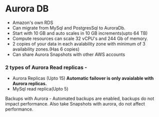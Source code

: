 # Aurora DB

- Amazon's own RDS
- Can migrate from MySql and PostgresSql to AuroraDb.
- Start with 10 GB and auto scales in 10 GB increments(upto 64 TB)
- Compute resources can scale 32 vCPU's and 244 Gb of memory.
- 2 copies of your data in each avalability zone with minimum of 3 availability zones.(Has 6 copies)
- Can share Aurora Snapshots with other AWS accounts

### 2 types of Aurora Read replicas -

- Aurora Replicas (Upto 15)
  **Automatic failover is only avaialable with Aurora replicas.**
- MySql read replica(Upto 5)

Backups with Aurora -
Automated backups are enabled, backups do not impact performance.
Also take Snapshots with aurora, do not affect performance.
